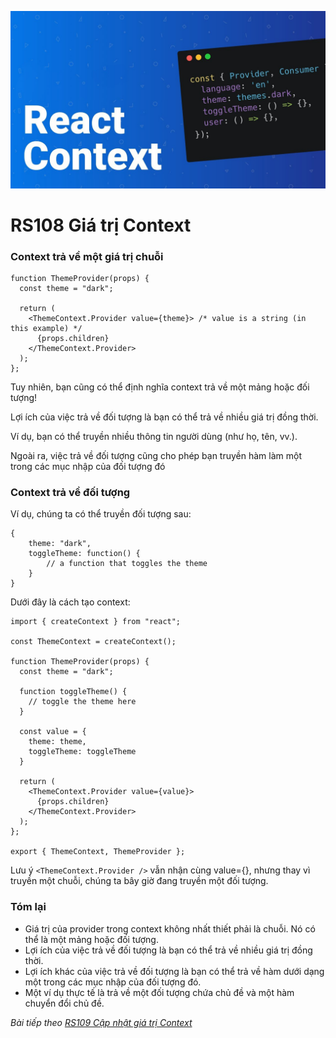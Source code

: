 ![Create-HTML-1](images/context.jpg) 

# RS108 Giá trị Context

### Context trả về một giá trị chuỗi

```
function ThemeProvider(props) {
  const theme = "dark";

  return (
    <ThemeContext.Provider value={theme}> /* value is a string (in this example) */
      {props.children}
    </ThemeContext.Provider>
  );
};
```

Tuy nhiên, bạn cũng có thể định nghĩa context trả về một mảng hoặc đối tượng!

Lợi ích của việc trả về đối tượng là bạn có thể trả về nhiều giá trị đồng thời. 

Ví dụ, bạn có thể truyền nhiều thông tin người dùng (như họ, tên, vv.).

Ngoài ra, việc trả về đối tượng cũng cho phép bạn truyền hàm làm một trong các mục nhập của đối tượng đó

### Context trả về đối tượng

Ví dụ, chúng ta có thể truyền đối tượng sau:

```
{
    theme: "dark",
    toggleTheme: function() {
        // a function that toggles the theme
    }
}
```

Dưới đây là cách tạo context:

```
import { createContext } from "react";

const ThemeContext = createContext();

function ThemeProvider(props) {
  const theme = "dark";

  function toggleTheme() {
    // toggle the theme here
  }

  const value = {
    theme: theme,
    toggleTheme: toggleTheme
  }

  return (
    <ThemeContext.Provider value={value}>
      {props.children}
    </ThemeContext.Provider>
  );
};

export { ThemeContext, ThemeProvider };
```

Lưu ý `<ThemeContext.Provider />` vẫn nhận cùng value={}, nhưng thay vì truyền một chuỗi, chúng ta bây giờ đang truyền một đối tượng.

### Tóm lại

- Giá trị của provider trong context không nhất thiết phải là chuỗi. Nó có thể là một mảng hoặc đối tượng.
- Lợi ích của việc trả về đối tượng là bạn có thể trả về nhiều giá trị đồng thời.
- Lợi ích khác của việc trả về đối tượng là bạn có thể trả về hàm dưới dạng một trong các mục nhập của đối tượng đó.
- Một ví dụ thực tế là trả về một đối tượng chứa chủ đề và một hàm chuyển đổi chủ đề.

*Bài tiếp theo [RS109 Cập nhật giá trị Context](/lesson/session/session_109_context_update.md)*